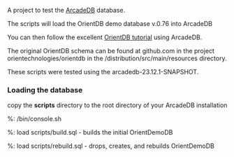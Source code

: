 
A project to test the [ArcadeDB](https://arcadedb.com) database.

The scripts will load the OrientDB demo database v.0.76 into ArcadeDB

You can then follow the excellent [OrientDB tutorial](http://www.orientdb.com/docs/last/gettingstarted/demodb/DemoDB-Introduction.html) using ArcadeDB.

The original OrientDB schema can be found at github.com in the project orientechnologies/orientdb in the /distribution/src/main/resources directory.

These scripts were tested using the arcadedb-23.12.1-SNAPSHOT.

### Loading the database

copy the <b>scripts</b> directory to the root directory of your ArcadeDB installation

%: /bin/console.sh

%: load scripts/build.sql - builds the initial OrientDemoDB

%: load scripts/rebuild.sql - drops, creates, and rebuilds OrientDemoDB

